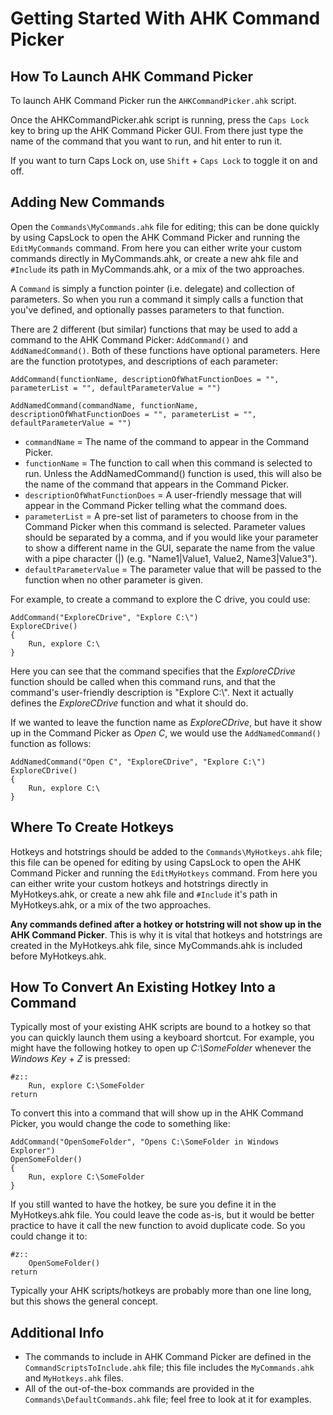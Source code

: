 # Getting Started With AHK Command Picker

## How To Launch AHK Command Picker

To launch AHK Command Picker run the `AHKCommandPicker.ahk` script.

Once the AHKCommandPicker.ahk script is running, press the `Caps Lock` key to bring up the AHK Command Picker GUI. From there just type the name of the command that you want to run, and hit enter to run it.

If you want to turn Caps Lock on, use `Shift` + `Caps Lock` to toggle it on and off.

## Adding New Commands

Open the `Commands\MyCommands.ahk` file for editing; this can be done quickly by using CapsLock to open the AHK Command Picker and running the `EditMyCommands` command. From here you can either write your custom commands directly in MyCommands.ahk, or create a new ahk file and `#Include` its path in MyCommands.ahk, or a mix of the two approaches.

A `Command` is simply a function pointer (i.e. delegate) and collection of parameters. So when you run a command it simply calls a function that you've defined, and optionally passes parameters to that function.

There are 2 different (but similar) functions that may be used to add a command to the AHK Command Picker: `AddCommand()` and `AddNamedCommand()`. Both of these functions have optional parameters. Here are the function prototypes, and descriptions of each parameter:

```AutoHotkey
AddCommand(functionName, descriptionOfWhatFunctionDoes = "", parameterList = "", defaultParameterValue = "")

AddNamedCommand(commandName, functionName, descriptionOfWhatFunctionDoes = "", parameterList = "", defaultParameterValue = "")
```

* `commandName` = The name of the command to appear in the Command Picker.
* `functionName` = The function to call when this command is selected to run. Unless the AddNamedCommand() function is used, this will also be the name of the command that appears in the Command Picker.
* `descriptionOfWhatFunctionDoes` = A user-friendly message that will appear in the Command Picker telling what the command does.
* `parameterList` = A pre-set list of parameters to choose from in the Command Picker when this command is selected. Parameter values should be separated by a comma, and if you would like your parameter to show a different name in the GUI, separate the name from the value with a pipe character (|) (e.g. "Name1|Value1, Value2, Name3|Value3").
* `defaultParameterValue` = The parameter value that will be passed to the function when no other parameter is given.

For example, to create a command to explore the C drive, you could use:

```AutoHotkey
AddCommand("ExploreCDrive", "Explore C:\")
ExploreCDrive()
{
    Run, explore C:\
}
```

Here you can see that the command specifies that the _ExploreCDrive_ function should be called when this command runs, and that the command's user-friendly description is "Explore C:\\". Next it actually defines the _ExploreCDrive_ function and what it should do.

If we wanted to leave the function name as _ExploreCDrive_, but have it show up in the Command Picker as _Open C_, we would use the `AddNamedCommand()` function as follows:

```AutoHotkey
AddNamedCommand("Open C", "ExploreCDrive", "Explore C:\")
ExploreCDrive()
{
    Run, explore C:\
}
```

## Where To Create Hotkeys

Hotkeys and hotstrings should be added to the `Commands\MyHotkeys.ahk` file; this file can be opened for editing by using CapsLock to open the AHK Command Picker and running the `EditMyHotkeys` command. From here you can either write your custom hotkeys and hotstrings directly in MyHotkeys.ahk, or create a new ahk file and `#Include` it's path in MyHotkeys.ahk, or a mix of the two approaches.

**Any commands defined after a hotkey or hotstring will not show up in the AHK Command Picker**. This is why it is vital that hotkeys and hotstrings are created in the MyHotkeys.ahk file, since MyCommands.ahk is included before MyHotkeys.ahk.

## How To Convert An Existing Hotkey Into a Command

Typically most of your existing AHK scripts are bound to a hotkey so that you can quickly launch them using a keyboard shortcut. For example, you might have the following hotkey to open up _C:\SomeFolder_ whenever the _Windows Key_ + _Z_ is pressed:

```AutoHotkey
#z::
    Run, explore C:\SomeFolder
return
```

To convert this into a command that will show up in the AHK Command Picker, you would change the code to something like:

```AutoHotkey
AddCommand("OpenSomeFolder", "Opens C:\SomeFolder in Windows Explorer")
OpenSomeFolder()
{
    Run, explore C:\SomeFolder
}
```

If you still wanted to have the hotkey, be sure you define it in the MyHotkeys.ahk file. You could leave the code as-is, but it would be better practice to have it call the new function to avoid duplicate code. So you could change it to:

```AutoHotkey
#z::
    OpenSomeFolder()
return
```

Typically your AHK scripts/hotkeys are probably more than one line long, but this shows the general concept.

## Additional Info

* The commands to include in AHK Command Picker are defined in the `CommandScriptsToInclude.ahk` file; this file includes the `MyCommands.ahk` and `MyHotkeys.ahk` files.
* All of the out-of-the-box commands are provided in the `Commands\DefaultCommands.ahk` file; feel free to look at it for examples.
